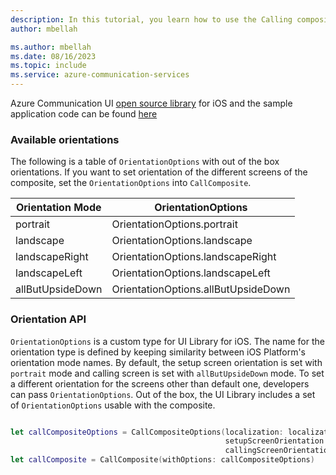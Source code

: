 ```yaml
---
description: In this tutorial, you learn how to use the Calling composite on iOS.
author: mbellah

ms.author: mbellah
ms.date: 08/16/2023
ms.topic: include
ms.service: azure-communication-services
---
```


Azure Communication UI [open source library](https://github.com/Azure/communication-ui-library-ios) for iOS and the sample application code can be found [here](https://github.com/Azure-Samples/communication-services-ios-quickstarts/tree/main/ui-calling)

### Available orientations

The following is a table of `OrientationOptions` with out of the box orientations. If you want to set orientation of the different screens of the composite, set the `OrientationOptions` into `CallComposite`.

|Orientation Mode| OrientationOptions|
|---------|---------|
|portrait | OrientationOptions.portrait|
|landscape | OrientationOptions.landscape|
|landscapeRight | OrientationOptions.landscapeRight|
|landscapeLeft | OrientationOptions.landscapeLeft|
|allButUpsideDown | OrientationOptions.allButUpsideDown|

### Orientation API

`OrientationOptions` is a custom type for UI Library for iOS. The name for the orientation type is defined by keeping similarity between iOS Platform's orientation mode names. By default, the setup screen orientation is set with `portrait` mode and calling screen is set with `allButUpsideDown` mode. To set a different orientation for the screens other than default one, developers can pass `OrientationOptions`. Out of the box, the UI Library includes a set of `OrientationOptions` usable with the composite.

```swift

let callCompositeOptions = CallCompositeOptions(localization: localizationConfig,
                                                setupScreenOrientation: OrientationOptions.portrait,
                                                callingScreenOrientation: OrientationOptions.allButUpsideDown)
let callComposite = CallComposite(withOptions: callCompositeOptions)
```